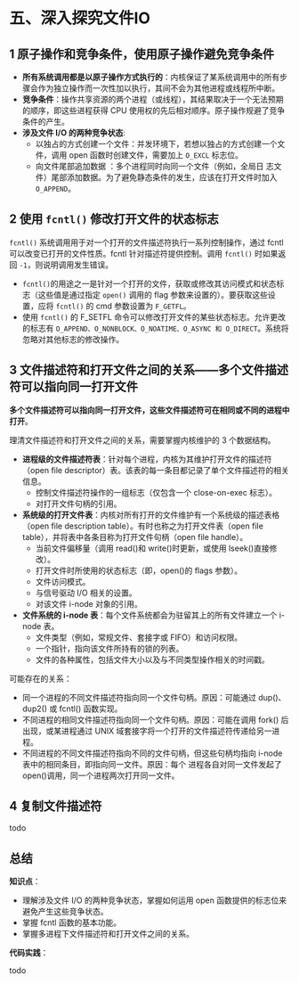 # 五、深入探究文件IO

## 1 原子操作和竞争条件，使用原子操作避免竞争条件

- **所有系统调用都是以原子操作方式执行的**：内核保证了某系统调用中的所有步骤会作为独立操作而一次性加以执行，其间不会为其他进程或线程所中断。
- **竞争条件**：操作共享资源的两个进程（或线程），其结果取决于一个无法预期的顺序，即这些进程获得 CPU 使用权的先后相对顺序。原子操作规避了竞争条件的产生。
- **涉及文件 I/O 的两种竞争状态**:
  - 以独占的方式创建一个文件：并发环境下，若想以独占的方式创建一个文件，调用 open 函数时创建文件，需要加上  `O_EXCL` 标志位。
  - 向文件尾部追加数据 ：多个进程同时向同一个文件（例如，全局日 志文件）尾部添加数据。为了避免静态条件的发生，应该在打开文件时加入 `O_APPEND`。

## 2 使用 `fcntl()` 修改打开文件的状态标志

`fcntl()` 系统调用用于对一个打开的文件描述符执行一系列控制操作，通过 fcntl 可以改变已打开的文件性质。fcntl 针对描述符提供控制。调用 `fcntl()` 时如果返回 `-1`，则说明调用发生错误。

- `fcntl()`的用途之一是针对一个打开的文件，获取或修改其访问模式和状态标志（这些值是通过指定 `open()` 调用的 flag 参数来设置的）。要获取这些设置，应将 `fcntl()` 的 cmd 参数设置为 `F_GETFL`。
- 使用 `fcntl()` 的 F_SETFL 命令可以修改打开文件的某些状态标志。允许更改的标志有 `O_APPEND、O_NONBLOCK、O_NOATIME、O_ASYNC 和 O_DIRECT`。系统将忽略对其他标志的修改操作。

## 3 文件描述符和打开文件之间的关系——多个文件描述符可以指向同一打开文件

**多个文件描述符可以指向同一打开文件，这些文件描述符可在相同或不同的进程中打开**。

理清文件描述符和打开文件之间的关系，需要掌握内核维护的 3 个数据结构。

- **进程级的文件描述符表**：针对每个进程，内核为其维护打开文件的描述符（open file descriptor）表。该表的每一条目都记录了单个文件描述符的相关信息。
  - 控制文件描述符操作的一组标志（仅包含一个 close-on-exec 标志）。
  - 对打开文件句柄的引用。
- **系统级的打开文件表**：内核对所有打开的文件维护有一个系统级的描述表格（open file description table）。有时也称之为打开文件表（open file table），并将表中各条目称为打开文件句柄（open file handle）。
  - 当前文件偏移量（调用 read()和 write()时更新，或使用 lseek()直接修改）。
  - 打开文件时所使用的状态标志（即，open()的 flags 参数）。
  - 文件访问模式。
  - 与信号驱动 I/O 相关的设置。
  - 对该文件 i-node 对象的引用。
- **文件系统的 i-node 表**：每个文件系统都会为驻留其上的所有文件建立一个 i-node 表。
  - 文件类型（例如，常规文件、套接字或 FIFO）和访问权限。
  - 一个指针，指向该文件所持有的锁的列表。
  - 文件的各种属性，包括文件大小以及与不同类型操作相关的时间戳。

可能存在的关系：

- 同一个进程的不同文件描述符指向同一个文件句柄。原因：可能通过 dup()、dup2() 或 fcntl() 函数实现。
- 不同进程的相同文件描述符指向同一个文件句柄。原因：可能在调用 fork() 后出现，或某进程通过 UNIX 域套接字将一个打开的文件描述符传递给另一进程。
- 不同进程的不同文件描述符指向不同的文件句柄，但这些句柄均指向 i-node 表中的相同条目，即指向同一文件。原因：每个 进程各自对同一文件发起了 open()调用，同一个进程两次打开同一文件。

## 4 复制文件描述符

todo

## 总结

**知识点**：

- 理解涉及文件 I/O 的两种竞争状态，掌握如何运用 open 函数提供的标志位来避免产生这些竞争状态。
- 掌握 fcntl 函数的基本功能。
- 掌握多进程下文件描述符和打开文件之间的关系。

**代码实践**：

todo
